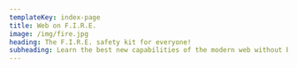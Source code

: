 ```yaml
---
templateKey: index-page
title: Web on F.I.R.E.
image: /img/fire.jpg
heading: The F.I.R.E. safety kit for everyone!
subheading: Learn the best new capabilities of the modern web without burning out!
---
```

